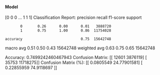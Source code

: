 #### Model
[0 0 0 ... 1 1 1]
Classification Report:
              precision    recall  f1-score   support

           0       0.26      0.00      0.01   3888720
           1       0.75      1.00      0.86  11754028

    accuracy                           0.75  15642748
   macro avg       0.51      0.50      0.43  15642748
weighted avg       0.63      0.75      0.65  15642748

Accuracy: 0.7499242460467943
Confusion Matrix:
[[   12601  3876119]
 [   35753 11718275]]
Confusion Matrix (%):
[[ 0.0805549  24.77901581]
 [ 0.22855959 74.9118697 ]]
